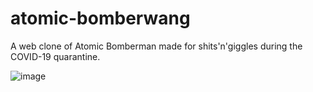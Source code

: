 # atomic-bomberwang
A web clone of Atomic Bomberman made for shits'n'giggles during the COVID-19 quarantine.

![image](https://66.media.tumblr.com/8805efb7561c18a5e0643f71c76cd6a0/tumblr_pnj6rrqQob1vs9b7d_540.gif)
